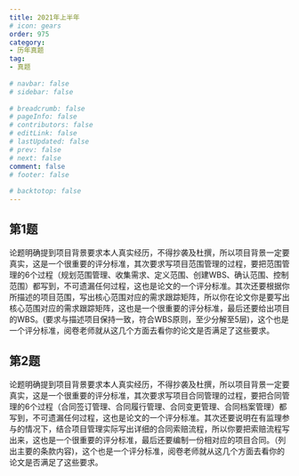 ```yaml
---  
title: 2021年上半年  
# icon: gears  
order: 975  
category:  
- 历年真题  
tag:  
- 真题  
  
# navbar: false  
# sidebar: false  
  
# breadcrumb: false  
# pageInfo: false  
# contributors: false  
# editLink: false  
# lastUpdated: false  
# prev: false  
# next: false  
comment: false  
# footer: false  
  
# backtotop: false  
---  
```

## 第1题 ##

论题明确提到项目背景要求本人真实经历，不得抄袭及杜撰，所以项目背景一定要真实，这是一个很重要的评分标准，其次要求写项目范围管理的过程，要把范围管理的6个过程（规划范围管理、收集需求、定义范围、创建WBS、确认范围、控制范围）都写到，不可遗漏任何过程，这也是论文的一个评分标准。其次还要根据你所描述的项目范围，写出核心范围对应的需求跟踪矩阵，所以你在论文你是要写出核心范围对应的需求跟踪矩阵，这也是一个很重要的评分标准，最后还要给出项目的WBS。(要求与描述项目保持一致，符合WBS原则，至少分解至5层)，这个也是一个评分标准，阅卷老师就从这几个方面去看你的论文是否满足了这些要求。  


## 第2题 ##

论题明确提到项目背景要求本人真实经历，不得抄袭及杜撰，所以项目背景一定要真实，这是一个很重要的评分标准，其次要求写项目合同管理的过程，要把合同管理的6个过程（合同签订管理、合同履行管理、合同变更管理、合同档案管理）都写到，不可遗漏任何过程，这也是论文的一个评分标准。其次还要说明在有监理参与的情况下，结合项目管理实际写出详细的合同索赔流程，所以你要把索赔流程写出来，这也是一个很重要的评分标准，最后还要编制一份相对应的项目合同。（列出主要的条款内容)，这个也是一个评分标准，阅卷老师就从这几个方面去看你的论文是否满足了这些要求。  

